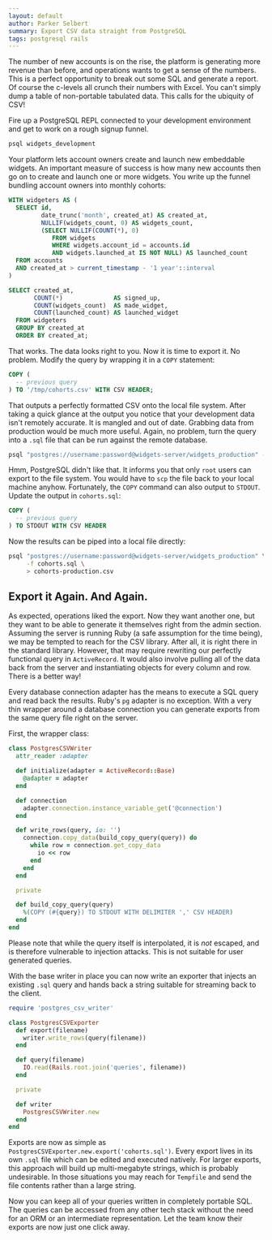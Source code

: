 ```yaml
---
layout: default
author: Parker Selbert
summary: Export CSV data straight from PostgreSQL
tags: postgresql rails
---
```


The number of new accounts is on the rise, the platform is generating more
revenue than before, and operations wants to get a sense of the numbers. This is
a perfect opportunity to break out some SQL and generate a report. Of course the
c-levels all crunch their numbers with Excel. You can't simply dump a table of
non-portable tabulated data. This calls for the ubiquity of CSV!

Fire up a PostgreSQL REPL connected to your development environment and get to
work on a rough signup funnel.

```bash
psql widgets_development
```

Your platform lets account owners create and launch new embeddable widgets. An
important measure of success is how many new accounts then go on to create and
launch one or more widgets. You write up the funnel bundling account owners into
monthly cohorts:

```sql
WITH widgeters AS (
  SELECT id,
         date_trunc('month', created_at) AS created_at,
         NULLIF(widgets_count, 0) AS widgets_count,
         (SELECT NULLIF(COUNT(*), 0)
            FROM widgets
            WHERE widgets.account_id = accounts.id
            AND widgets.launched_at IS NOT NULL) AS launched_count
  FROM accounts
  AND created_at > current_timestamp - '1 year'::interval
)

SELECT created_at,
       COUNT(*)              AS signed_up,
       COUNT(widgets_count)  AS made_widget,
       COUNT(launched_count) AS launched_widget
  FROM widgeters
  GROUP BY created_at
  ORDER BY created_at;
```

That works. The data looks right to you. Now it is time to export it. No
problem. Modify the query by wrapping it in a `COPY` statement:

```sql
COPY (
  -- previous query
) TO '/tmp/cohorts.csv' WITH CSV HEADER;
```

That outputs a perfectly formatted CSV onto the local file system. After taking
a quick glance at the output you notice that your development data isn't
remotely accurate. It is mangled and out of date. Grabbing data from production
would be much more useful. Again, no problem, turn the query into a `.sql` file
that can be run against the remote database.

```bash
psql "postgres://username:password@widgets-server/widgets_production" -f cohorts.sql
```

Hmm, PostgreSQL didn't like that. It informs you that only `root` users can
export to the file system. You would have to `scp` the file back to your local
machine anyhow. Fortunately, the `COPY` command can also output to `STDOUT`.
Update the output in `cohorts.sql`:

```sql
COPY (
  -- previous query
) TO STDOUT WITH CSV HEADER
```

Now the results can be piped into a local file directly:

```bash
psql "postgres://username:password@widgets-server/widgets_production" \
     -f cohorts.sql \
     > cohorts-production.csv
```

## Export it Again. And Again.

As expected, operations liked the export. Now they want another one, but they
want to be able to generate it themselves right from the admin section.
Assuming the server is running Ruby (a safe assumption for the time being), we
may be tempted to reach for the CSV library. After all, it is right there in the
standard library. However, that may require rewriting our perfectly functional
query in `ActiveRecord`. It would also involve pulling all of the data back from
the server and instantiating objects for every column and row. There is a better
way!

Every database connection adapter has the means to execute a SQL query and read
back the results. Ruby's `pg` adapter is no exception. With a very thin wrapper
around a database connection you can generate exports from the same query file
right on the server.

First, the wrapper class:

```ruby
class PostgresCSVWriter
  attr_reader :adapter

  def initialize(adapter = ActiveRecord::Base)
    @adapter = adapter
  end

  def connection
    adapter.connection.instance_variable_get('@connection')
  end

  def write_rows(query, io: '')
    connection.copy_data(build_copy_query(query)) do
      while row = connection.get_copy_data
        io << row
      end
    end
  end

  private

  def build_copy_query(query)
    %(COPY (#{query}) TO STDOUT WITH DELIMITER ',' CSV HEADER)
  end
end
```

Please note that while the query itself is interpolated, it is *not* escaped,
and is therefore vulnerable to injection attacks. This is not suitable for user
generated queries.

With the base writer in place you can now write an exporter that injects an
existing `.sql` query and hands back a string suitable for streaming back to the
client.

```ruby
require 'postgres_csv_writer'

class PostgresCSVExporter
  def export(filename)
    writer.write_rows(query(filename))
  end

  def query(filename)
    IO.read(Rails.root.join('queries', filename))
  end

  private

  def writer
    PostgresCSVWriter.new
  end
end
```

Exports are now as simple as `PostgresCSVExporter.new.export('cohorts.sql')`.
Every export lives in its own `.sql` file which can be edited and executed
natively. For larger exports, this approach will build up multi-megabyte
strings, which is probably undesirable. In those situations you may reach for
`Tempfile` and send the file contents rather than a large string.

Now you can keep all of your queries written in completely portable SQL. The
queries can be accessed from any other tech stack without the need for an ORM or
an intermediate representation. Let the team know their exports are now just one
click away.
